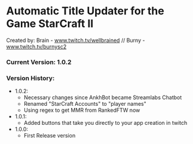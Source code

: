# Automatic Title Updater for the Game StarCraft II
Created by:
Brain - www.twitch.tv/wellbrained // Burny - www.twitch.tv/burnysc2

### Current Version: 1.0.2

### Version History:
* 1.0.2:
    * Necessary changes since AnkhBot became Streamlabs Chatbot
    * Renamed "StarCraft Accounts" to "player names"
    * Using regex to get MMR from RankedFTW now
* 1.0.1:
    * Added buttons that take you directly to your app creation in twitch
* 1.0.0:
    * First Release version